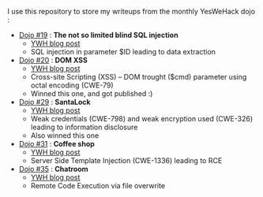 I use this repository to store my writeups from the monthly YesWeHack dojo :

- [Dojo #19](dojo19/) : **The not so limited blind SQL injection**
	- [YWH blog post](https://www.yeswehack.com/dojo/dojo-challenge-19-winners)
	- SQL injection in parameter $ID leading to data extraction
- [Dojo #20](dojo20/) : **DOM XSS**
	- [YWH blog post](https://www.yeswehack.com/dojo/dojo-challenge-20-winners)
	- Cross-site Scripting (XSS) – DOM trought ($cmd) parameter using octal encoding (CWE-79)
	- Winned this one, and got published :)
- [Dojo #29](dojo29/) : **SantaLock**
	- [YWH blog post](https://www.yeswehack.com/dojo/dojo-challenge-29-santalock)
	- Weak credentials (CWE-798) and weak encryption used (CWE-326) leading to information disclosure
	- Also winned this one
- [Dojo #31]((dojo31/)) : **Coffee shop**
	- [YWH blog post](https://www.yeswehack.com/dojo/dojo-ctf-challenge-winners-31)
	- Server Side Template Injection (CWE-1336) leading to RCE
- [Dojo #35]((dojo35/)) : **Chatroom**
	- [YWH blog post](https://www.yeswehack.com/dojo/dojo-ctf-challenge-winners-35)
	- Remote Code Execution via file overwrite